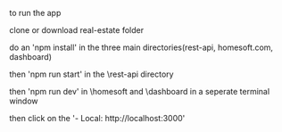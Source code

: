 to run the app

clone or download real-estate folder

do an 'npm install' in the three main directories(rest-api, homesoft.com, dashboard)

then 'npm run start' in the \rest-api directory 

then 'npm run dev' in \homesoft and \dashboard in a seperate terminal window 

then click on the '- Local:  http://localhost:3000' 
